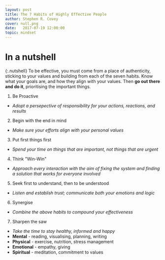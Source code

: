 ```yaml
---
layout: post
title: The 7 Habits of Highly Effective People
author: Stephen R. Covey
cover: null.png
date:   2017-07-19 12:00:00
topic: mindset
---
```


# In a nutshell

{:.nutshell}
To be effective, you must come from a place of authenticity, sticking to your values and building from each of the seven habits. Know what your goals are, and how they align with your values. Then **go out there and do it**, prioritising the important things.

1.	Be Proactive
-	*Adopt a persepective of responsibility for your actions, reactions, and results*

2.	Begin with the end in mind
-	*Make sure your efforts align with your personal values*

3.	Put first things first
-	*Spend your time on things that are important, not things that are urgent*

4.	Think "Win-Win"
-	*Approach every interaction with the aim of fixing the system and finding a solution that works for everyone involved*

5.	Seek first to understand, then to be understood
-	*Listen and establish trust; communicate both your emotions and logic*

6.	Synergise
-	*Combine the above habits to compound your effectiveness*

7.	Sharpen the saw
-	*Take the time to stay healthy, informed and happy*
-	**Mental** - reading, visualising, planning, writing
-	**Physical** - exercise, nutrition, stress management
-	**Emotional** - empathy, giving
-	**Spiritual** - meditation, commitment to values

